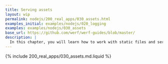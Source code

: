 ```yaml
---
title: Serving assets
layout: wip
permalink: nodejs/200_real_apps/030_assets.html
examples_initial: examples/nodejs/020_logging
examples: examples/nodejs/030_assets
base_url: https://github.com/werf/werf-guides/blob/master/
description: |
  In this chapter, you will learn how to work with static files and serve them to the client correctly.
---
```


{% include 200_real_apps/030_assets.md.liquid %}
